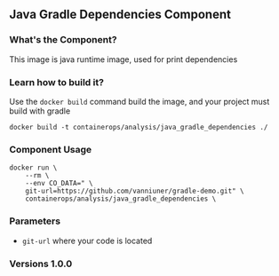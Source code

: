 ## Java Gradle Dependencies Component

### What's the Component?

This image is java runtime image, used for print dependencies 

### Learn how to build it?

Use the `docker build` command build the image, and your project must build with gradle

```
docker build -t containerops/analysis/java_gradle_dependencies ./
```
### Component Usage
```
docker run \
    --rm \
    --env CO_DATA=" \
    git-url=https://github.com/vanniuner/gradle-demo.git" \
    containerops/analysis/java_gradle_dependencies \
```

### Parameters 
- `git-url` where your code is located
### Versions 1.0.0



